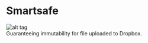 # Smartsafe

![alt tag](https://travis-ci.org/marinan87/smartsafe.svg?branch=master)
<br>
Guaranteeing immutability for file uploaded to Dropbox.
